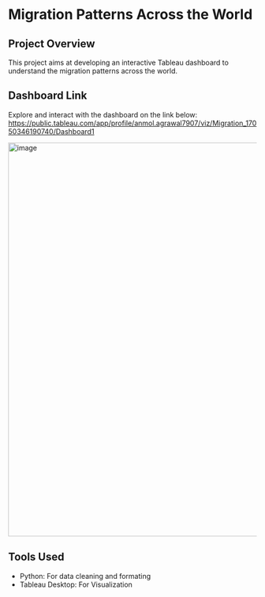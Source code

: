# Migration Patterns Across the World

## Project Overview
This project aims at developing an interactive Tableau dashboard to understand the migration patterns across the world.

## Dashboard Link
Explore and interact with the dashboard on the link below:
https://public.tableau.com/app/profile/anmol.agrawal7907/viz/Migration_17050346190740/Dashboard1

<img width="799" alt="image" src="https://github.com/Anmol1311/Migration-Patterns-Across-the-World/assets/142256926/22464d2e-eca0-4aa8-bbe6-d141200d06c8">






## Tools Used
- Python: For data cleaning and formating
- Tableau Desktop: For Visualization

